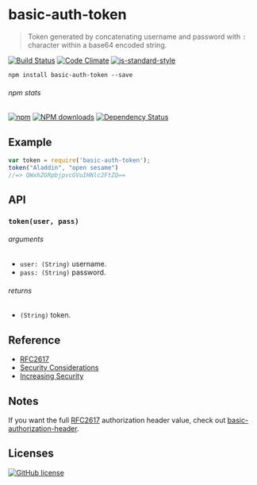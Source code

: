 # basic-auth-token
> Token generated by concatenating username and password with `:` character within a base64 encoded string.

[![Build Status](http://img.shields.io/travis/wilmoore/basic-auth-token.js.svg)](https://travis-ci.org/wilmoore/basic-auth-token.js) [![Code Climate](https://codeclimate.com/github/wilmoore/basic-auth-token.js/badges/gpa.svg)](https://codeclimate.com/github/wilmoore/basic-auth-token.js) [![js-standard-style](https://img.shields.io/badge/code%20style-standard-brightgreen.svg?style=flat)](https://github.com/feross/standard)

```shell
npm install basic-auth-token --save
```

###### npm stats

[![npm](https://img.shields.io/npm/v/basic-auth-token.svg)](https://www.npmjs.org/package/basic-auth-token) [![NPM downloads](http://img.shields.io/npm/dm/basic-auth-token.svg)](https://www.npmjs.org/package/basic-auth-token) [![Dependency Status](https://gemnasium.com/wilmoore/basic-auth-token.js.svg)](https://gemnasium.com/wilmoore/basic-auth-token.js)

## Example

```js
var token = require('basic-auth-token');
token("Aladdin", "open sesame")
//=> QWxhZGRpbjpvcGVuIHNlc2FtZQ==
```

## API

### `token(user, pass)`

###### arguments

 * `user: (String)` username.
 * `pass: (String)` password.

###### returns

 * `(String)` token.

## Reference

- [RFC2617]
- [Security Considerations]
- [Increasing Security]

## Notes

If you want the full [RFC2617] authorization header value, check out [basic-authorization-header](https://www.npmjs.com/package/basic-authorization-header).

## Licenses

[![GitHub license](https://img.shields.io/github/license/wilmoore/basic-auth-token.js.svg)](https://github.com/wilmoore/basic-auth-token.js/blob/master/license)

[RFC2617]: https://tools.ietf.org/html/rfc2617#section-2
[Security Considerations]: https://tools.ietf.org/html/rfc2617#section-4
[Increasing Security]: http://security.stackexchange.com/a/27881/72283
